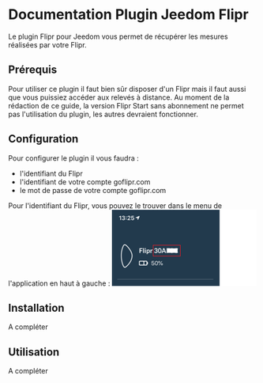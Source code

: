 # Documentation Plugin Jeedom Flipr
Le plugin Flipr pour Jeedom vous permet de récupérer les mesures réalisées par votre Flipr.

## Prérequis
Pour utiliser ce plugin il faut bien sûr disposer d'un Flipr mais il faut aussi que vous puissiez accéder aux relevés à distance.
Au moment de la rédaction de ce guide, la version Flipr Start sans abonnement ne permet pas l'utilisation du plugin, les autres devraient fonctionner.

## Configuration
Pour configurer le plugin il vous faudra :
- l'identifiant du Flipr
- l'identifiant de votre compte goflipr.com
- le mot de passe de votre compte goflipr.com

Pour l'identifiant du Flipr, vous pouvez le trouver dans le menu de l'application en haut à gauche :
![Identifiant du Flipr](./idflipr.png)

## Installation
A compléter

## Utilisation
A compléter

